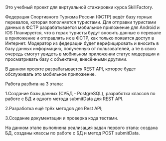 Это учебный проект для виртуальной стажировки курса SkillFactory.

Федерация Спортивного Туризма России (ФСТР) ведёт базу горных перевалов, которая пополняется туристами. Для отправки туристами данных в ФСТР разрабатывается мобильное приложение для Android и IOS Планируется, что в горах туристы будут вносить данные о перевале в приложение и отправлять их в ФСТР, как только появится доступ в Интернет. Модератор из федерации будет верифицировать и вносить в базу данных информацию, полученную от пользователей, а те в свою очередь смогут увидеть в мобильном приложении статус модерации и просматривать базу с объектами, внесёнными другими.

В данном проекте разрабатывается REST API, которое будет обслуживать это мобильное приложение.

Работа разбита на 3 этапа:

1.Создание базы данных (СУБД - PostgreSQL), разработка классов по работе с БД и одного метода submitData для REST API.

2.Разработка ещё трёх методов для Rest API;

3.Создание документации и проверка кода тестами.

На данном этапе выполнена реализация задач первого этапа: создана БД, созданы классы по работе с БД и метод POST submitData.